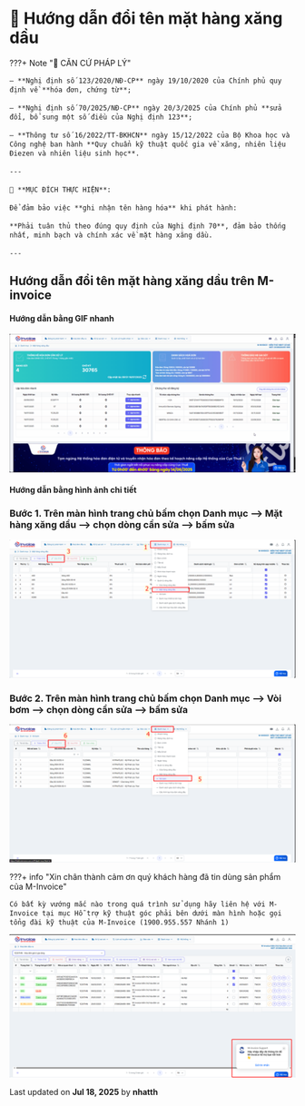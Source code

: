 # **🧾 Hướng dẫn đổi tên mặt hàng xăng dầu**

???+ Note "📘 CĂN CỨ PHÁP LÝ"

    – **Nghị định số 123/2020/NĐ-CP** ngày 19/10/2020 của Chính phủ quy định về **hóa đơn, chứng từ**;

    – **Nghị định số 70/2025/NĐ-CP** ngày 20/3/2025 của Chính phủ **sửa đổi, bổ sung một số điều của Nghị định 123**;

    – **Thông tư số 16/2022/TT-BKHCN** ngày 15/12/2022 của Bộ Khoa học và Công nghệ ban hành **Quy chuẩn kỹ thuật quốc gia về xăng, nhiên liệu Điezen và nhiên liệu sinh học**.

    ---

    🎯 **MỤC ĐÍCH THỰC HIỆN**:

    Để đảm bảo việc **ghi nhận tên hàng hóa** khi phát hành:

    **Phải tuân thủ theo đúng quy định của Nghị định 70**, đảm bảo thống nhất, minh bạch và chính xác về mặt hàng xăng dầu.

    ---

## **Hướng dẫn đổi tên mặt hàng xăng dầu trên M-invoice**

#### Hướng dẫn bằng GIF nhanh

![Gif 1](../../assets/images/xangdau/doi-ten-mat-hang-xang-dau-1.gif "Hãy bấm vào để xem rõ hơn")

#### Hướng dẫn bằng hình ảnh chi tiết

### **Bước 1. Trên màn hình trang chủ bấm chọn Danh mục --> Mặt hàng xăng dầu --> chọn dòng cần sửa --> bấm sửa**

![Hình 1](../../assets/images/xangdau/doi-ten-mat-hang-xang-dau-1.png "Hãy bấm vào để xem rõ hơn")

### **Bước 2. Trên màn hình trang chủ bấm chọn Danh mục --> Vòi bơm --> chọn dòng cần sửa --> bấm sửa**

![Hình 1](../../assets/images/xangdau/doi-ten-mat-hang-xang-dau-2.png "Hãy bấm vào để xem rõ hơn")

???+ info "Xin chân thành cảm ơn quý khách hàng đã tin dùng sản phẩm của M-Invoice"

    Có bất kỳ vướng mắc nào trong quá trình sử dụng hãy liên hệ với M-Invoice tại mục Hỗ trợ kỹ thuật góc phải bên dưới màn hình hoặc gọi tổng đài kỹ thuật của M-Invoice (1900.955.557 Nhánh 1)

![Hình 5](../../assets/images/invoice2/hotro.png "Hãy bấm vào để xem rõ hơn")

<div class="last-updated">Last updated on <strong>Jul 18, 2025</strong> by <strong>nhatth</strong></div>
